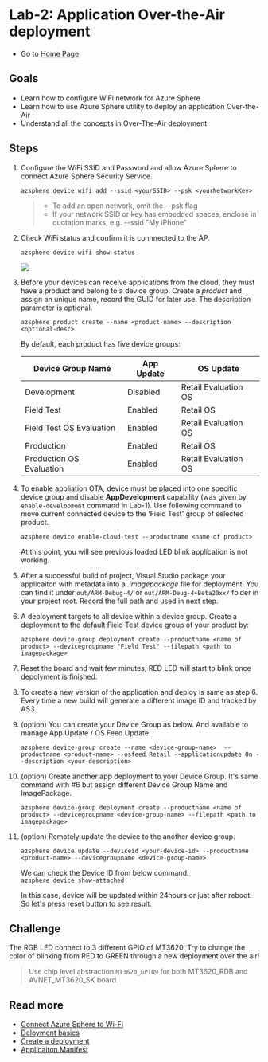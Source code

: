 # Lab-2: Application Over-the-Air deployment

- Go to [Home Page](README.md)

## Goals

- Learn how to configure WiFi network for Azure Sphere
- Learn how to use Azure Sphere utility to deploy an application Over-the-Air
- Understand all the concepts in Over-The-Air deployment
  
## Steps 

1. Configure the WiFi SSID and Password and allow Azure Sphere to connect Azure Sphere Security Service.
   
   `azsphere device wifi add --ssid <yourSSID> --psk <yourNetworkKey>`
   
   > - To add an open network, omit the --psk flag
   > - If your network SSID or key has embedded spaces, enclose in quotation marks, e.g. --ssid "My iPhone"

2. Check WiFi status and confirm it is connnected to the AP.
   
   `azsphere device wifi show-status`

    ![](images/show-wifi-status.png)
    
3. Before your devices can receive applications from the cloud, they must have a product and belong to a device group. Create a *product* and assign an unique name, record the GUID for later use. The description parameter is optional. 

   `azsphere product create --name <product-name> --description <optional-desc>`

    By default, each product has five device groups: 

    |  Device Group Name       | App Update  | OS Update | 
    |  ----------------        | ----------  | --------- | 
    | Development              | Disabled    | Retail Evaluation OS |
    | Field Test               | Enabled     | Retail OS |
    | Field Test OS Evaluation | Enabled     | Retail Evaluation OS |
    | Production               | Enabled     | Retail OS |
    | Production OS Evaluation | Enabled     | Retail Evaluation OS |

4. To enable appliation OTA, device must be placed into one specific device group and disable **AppDevelopment** capability (was given by `enable-development` command in Lab-1). Use following command to move current connected device to the 'Field Test' group of selected product.
   
    `azsphere device enable-cloud-test --productname <name of product>`

    At this point, you will see previous loaded LED blink application is not working. 

5. After a successful build of project, Visual Studio package your applicaiton with metadata into a *.imagepackage* file for deployment. You can find it under `out/ARM-Debug-4/` or `out/ARM-Deug-4+Beta20xx/` folder in your project root. Record the full path and used in next step.

6. A deployment targets to all device within a device group. Create a deployment to the default Field Test device group of your product by:

    `azsphere device-group deployment create --productname <name of product> --devicegroupname "Field Test" --filepath <path to imagepackage>`

7. Reset the board and wait few minutes, RED LED will start to blink once depolyment is finished.

8. To create a new version of the application and deploy is same as step 6. Every time a new build will generate a different image ID and tracked by AS3. 

9. (option) You can create your Device Group as below. And available to manage App Update / OS Feed Update.

    `azsphere device-group create --name <device-group-name>  --productname <product-name> --osfeed Retail --applicationupdate On --description <your-description> `

 10. (option) Create another app deployment to your Device Group. It's same command with #6 but assign different Device Group Name and ImagePackage.

     `azsphere device-group deployment create --productname <name of product> --devicegroupname <device-group-name> --filepath <path to imagepackage>`

 11. (option) Remotely update the device to the another device group.

     `azsphere device update --deviceid <your-device-id> --productname <product-name> --devicegroupname <device-group-name>`
    
     We can check the Device ID from below command.    
    `azsphere device show-attached`

     In this case, device will be updated within 24hours or just after reboot. So let's press reset button to see result.
    

## Challenge

The RGB LED connect to 3 different GPIO of MT3620. Try to change the color of blinking from RED to GREEN through a new deployment over the air!

> Use chip level abstraction `MT3620_GPIO9` for both MT3620_RDB and AVNET_MT3620_SK board.


## Read more
- [Connect Azure Sphere to Wi-Fi](https://docs.microsoft.com/en-us/azure-sphere/network/wifi-including-ble)
- [Deloyment basics](https://docs.microsoft.com/en-us/azure-sphere/deployment/deployment-concepts)
- [Create a deployment](https://docs.microsoft.com/en-us/azure-sphere/deployment/create-a-deployment)
- [Applicaiton Manifest](https://docs.microsoft.com/en-us/azure-sphere/app-development/app-manifest)